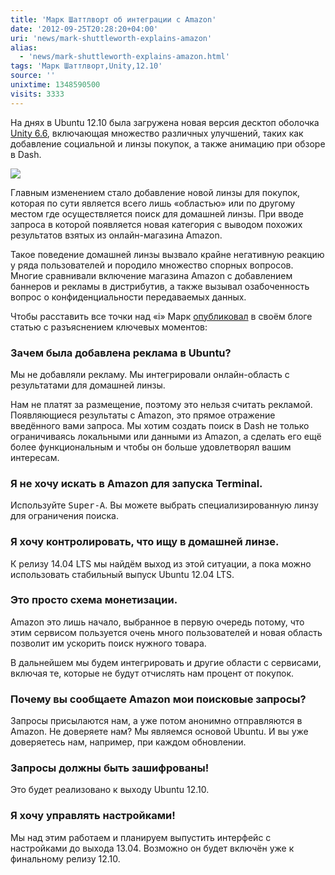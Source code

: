 ```yaml
---
title: 'Марк Шаттлворт об интеграции с Amazon'
date: '2012-09-25T20:28:20+04:00'
uri: 'news/mark-shuttleworth-explains-amazon'
alias: 
  - 'news/mark-shuttleworth-explains-amazon.html'
tags: 'Марк Шаттлворт,Unity,12.10'
source: ''
unixtime: 1348590500
visits: 3333
---
```

На днях в Ubuntu 12.10 была загружена новая версия десктоп оболочка [Unity 6.6](news/review-unity-6-6), включающая множество различных улучшений, таких как добавление социальной и линзы покупок, а также анимацию при обзоре в Dash.

[![](img/2012/09/25/20-00/unity-6-6-8012449861-o.jpg)](img/2012/09/25/20-00/unity-6-6-8012449861-o.jpg)

Главным изменением стало добавление новой линзы для покупок, которая по сути является всего лишь «областью» или по другому местом где осуществляется поиск для домашней линзы. При вводе запроса в которой появляется новая категория с выводом похожих результатов взятых из онлайн-магазина Amazon.

Такое поведение домашней линзы вызвало крайне негативную реакцию у ряда пользователей и породило множество спорных вопросов. Многие сравнивали включение магазина Amazon с добавлением баннеров и рекламы в дистрибутив, а также вызывал озабоченность вопрос о конфиденциальности передаваемых данных.

Чтобы расставить все точки над «i» Марк [опубликовал](http://www.markshuttleworth.com/archives/1182) в своём блоге статью с разъяснением ключевых моментов:

### Зачем была добавлена реклама в Ubuntu?

Мы не добавляли рекламу. Мы интегрировали онлайн-область с результатами для домашней линзы.

Нам не платят за размещение, поэтому это нельзя считать рекламой. Появляющиеся результаты с Amazon, это прямое отражение введённого вами запроса. Мы хотим создать поиск в Dash не только ограничиваясь локальными или данными из Amazon, а сделать его ещё более функциональным и чтобы он больше удовлетворял вашим интересам.

### Я не хочу искать в Amazon для запуска Terminal.

Используйте <kbd>Super-A</kbd>. Вы можете выбрать специализированную линзу для ограничения поиска.

### Я хочу контролировать, что ищу в домашней линзе.

К релизу 14.04 LTS мы найдём выход из этой ситуации, а пока можно использовать стабильный выпуск Ubuntu 12.04 LTS.

### Это просто схема монетизации.

Amazon это лишь начало, выбранное в первую очередь потому, что этим сервисом пользуется очень много пользователей и новая область позволит им ускорить поиск нужного товара.

В дальнейшем мы будем интегрировать и другие области с сервисами, включая те, которые не будут отчислять нам процент от покупок.

### Почему вы сообщаете Amazon мои поисковые запросы?

Запросы присылаются нам, а уже потом анонимно отправляются в Amazon. Не доверяете нам? Мы являемся основой Ubuntu. И вы уже доверяетесь нам, например, при каждом обновлении.

### Запросы должны быть зашифрованы!

Это будет реализовано к выходу Ubuntu 12.10.

### Я хочу управлять настройками!

Мы над этим работаем и планируем выпустить интерфейс с настройками до выхода 13.04. Возможно он будет включён уже к финальному релизу 12.10.
